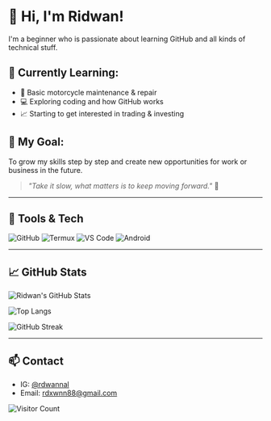 # 👋 Hi, I'm Ridwan!

I'm a beginner who is passionate about learning GitHub and all kinds of technical stuff.

## 🚀 Currently Learning:
- 🔧 Basic motorcycle maintenance & repair
- 💻 Exploring coding and how GitHub works
- 📈 Starting to get interested in trading & investing

## 🎯 My Goal:
To grow my skills step by step and create new opportunities for work or business in the future.

> *"Take it slow, what matters is to keep moving forward."* 💪

---

## 🧰 Tools & Tech
![GitHub](https://img.shields.io/badge/-GitHub-181717?logo=github)
![Termux](https://img.shields.io/badge/-Termux-000000?logo=linux)
![VS Code](https://img.shields.io/badge/-VS%20Code-007ACC?logo=visual-studio-code)
![Android](https://img.shields.io/badge/-Android-green?logo=android)

---

## 📈 GitHub Stats

![Ridwan's GitHub Stats](https://github-readme-stats.vercel.app/api?username=Ridwan-Dev13&show_icons=true&theme=tokyonight)

![Top Langs](https://github-readme-stats.vercel.app/api/top-langs/?username=Ridwan-Dev13&layout=compact&theme=tokyonight)

![GitHub Streak](https://streak-stats.demolab.com?user=Ridwan-Dev13&theme=tokyonight&hide_border=true)

---

## 📫 Contact
- IG: [@rdwannal](https://instagram.com/rdwannal)
- Email: [rdxwnn88@gmail.com](mailto:rdxwnn88@gmail.com)

![Visitor Count](https://komarev.com/ghpvc/?username=Ridwan-Dev13&color=blue)
